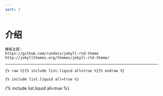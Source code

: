 ```yaml
---
sort: 2
---
```


# 介绍

```
模板主题：
https://github.com/rundocs/jekyll-rtd-theme
http://jekyllthemes.org/themes/jekyll-rtd-theme/
```

---
```
{% raw %}{% include list.liquid all=true %}{% endraw %}

{% include list.liquid all=true %}
```

{% include list.liquid all=true %}